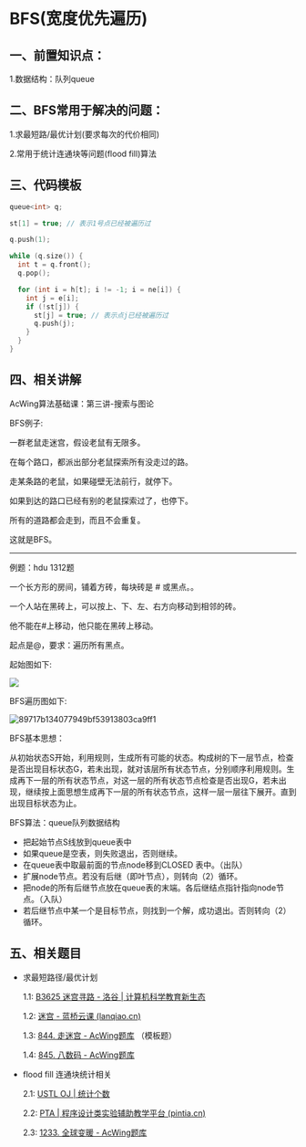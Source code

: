 # BFS(宽度优先遍历)

## 一、前置知识点：

1.数据结构：队列queue

## 二、BFS常用于解决的问题：

1.求最短路/最优计划(要求每次的代价相同)

2.常用于统计连通块等问题(flood fill)算法

## 三、代码模板

```cpp
queue<int> q;

st[1] = true; // 表示1号点已经被遍历过

q.push(1);

while (q.size()) {
  int t = q.front();
  q.pop();

  for (int i = h[t]; i != -1; i = ne[i]) {
    int j = e[i];
    if (!st[j]) {
      st[j] = true; // 表示点j已经被遍历过
      q.push(j);
    }
  }
}
```

## 四、相关讲解

AcWing算法基础课：第三讲-搜索与图论

BFS例子:

一群老鼠走迷宫，假设老鼠有无限多。

在每个路口，都派出部分老鼠探索所有没走过的路。

走某条路的老鼠，如果碰壁无法前行，就停下。

如果到达的路口已经有别的老鼠探索过了，也停下。

所有的道路都会走到，而且不会重复。

这就是BFS。

---



例题：hdu 1312题

一个长方形的房间，铺着方砖，每块砖是 # 或黑点。。

一个人站在黑砖上，可以按上、下、左、右方向移动到相邻的砖。

他不能在#上移动，他只能在黑砖上移动。

起点是@，要求：遍历所有黑点。

起始图如下:

<img src="https://cwrisingblog.oss-cn-beijing.aliyuncs.com/ustl_acm/20231204215334.png"/>

BFS遍历图如下:

![89717b134077949bf53913803ca9ff1](https://cwrisingblog.oss-cn-beijing.aliyuncs.com/ustl_acm/clip_image004.gif)

BFS基本思想：

从初始状态S开始，利用规则，生成所有可能的状态。构成树的下一层节点，检查是否出现目标状态G，若未出现，就对该层所有状态节点，分别顺序利用规则。生成再下一层的所有状态节点，对这一层的所有状态节点检查是否出现G，若未出现，继续按上面思想生成再下一层的所有状态节点，这样一层一层往下展开。直到出现目标状态为止。

BFS算法：queue队列数据结构

- 把起始节点S线放到queue表中
- 如果queue是空表，则失败退出，否则继续。
- 在queue表中取最前面的节点node移到CLOSED 表中。（出队）
- 扩展node节点。若没有后继（即叶节点），则转向（2）循环。
- 把node的所有后继节点放在queue表的末端。各后继结点指针指向node节点。（入队）
- 若后继节点中某一个是目标节点，则找到一个解，成功退出。否则转向（2）循环。

## 五、相关题目



- 求最短路径/最优计划

   1.1: [B3625 迷宫寻路 - 洛谷 | 计算机科学教育新生态](https://www.luogu.com.cn/problem/B3625)

   1.2: [迷宫 - 蓝桥云课 (lanqiao.cn)](https://www.lanqiao.cn/problems/2222/learning/?page=1&first_category_id=1&sort=students_count&tags=BFS)

   1.3: [844. 走迷宫 - AcWing题库](https://www.acwing.com/problem/content/846/) （模板题）

   1.4: [845. 八数码 - AcWing题库](https://www.acwing.com/problem/content/847/)

- flood fill 连通块统计相关

   2.1: [USTL OJ | 统计个数](http://39.106.70.121/problem/521E)

   2.2: [PTA | 程序设计类实验辅助教学平台 (pintia.cn)](https://pintia.cn/problem-sets/994805046380707840/exam/problems/1649748772841508875?type=7&page=1)

   2.3: [1233. 全球变暖 - AcWing题库](https://www.acwing.com/problem/content/1235/)